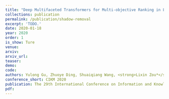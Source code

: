 ```yaml
---    
title: "Deep Multifaceted Transformers for Multi-objective Ranking in Large-Scale E-commerce Recommender Systems"
collections: publication
permalink: /publication/shadow-removal
excerpt: 'TODO.'
date: 2020-01-18
year: 2020
order: 1
is_show: Ture
venue: 
arxiv: 
arxiv_url: 
teaser: 
demo: 
code: 
authors: Yulong Gu, Zhuoye Ding, Shuaiqiang Wang, <strong>Lixin Zou*</strong>, Yiding Liu, Dawei Yin
conference_short: CIKM 2020
publication: The 29th International Conference on Information and Knowledge Management.<strong>(CCF-B)</strong>
pdf: 
---
```


